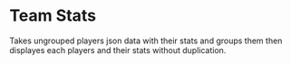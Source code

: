 # Team Stats

Takes ungrouped players json data with their stats and groups them then displayes each players
and their stats without duplication.
